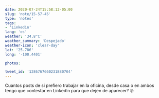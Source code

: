 ```yaml
---
date: 2020-07-24T15:58:13-05:00
slug: 'note/15-57-45'
type: 'notes'
tags:
- 'Linkedin'
lang: 'es'
weather: '34.8°C'
weather_summary: 'Despejado'
weather-icon: 'clear-day'
lat: '25.786'
long: '-100.4401'

photos:

tweet_id: '1286767660231880704'
---
```

Cuantos posts de si prefiero trabajar en la oficina, desde casa o en ambos tengo que contestar en LinkedIn para que dejen de aparecer? 🙄  